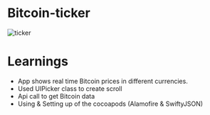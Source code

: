 # Bitcoin-ticker

![ticker](https://user-images.githubusercontent.com/38298589/55441858-485df900-557a-11e9-87d2-2f1e96bb385f.gif)

# Learnings

* App shows real time Bitcoin prices in different currencies.
* Used UIPicker class to create scroll
* Api call to get Bitcoin data
* Using & Setting up of the cocoapods (Alamofire & SwiftyJSON)
